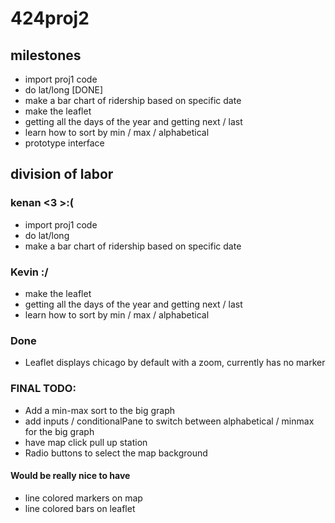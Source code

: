 # 424proj2

## milestones
* import proj1 code 
* do lat/long [DONE]
* make a bar chart of ridership based on specific date
* make the leaflet
* getting all the days of the year and getting next / last
* learn how to sort by min / max / alphabetical
* prototype interface


## division of labor

### kenan <3 >:(
* import proj1 code 
* do lat/long
* make a bar chart of ridership based on specific date

### Kevin :/
* make the leaflet
* getting all the days of the year and getting next / last
* learn how to sort by min / max / alphabetical

### Done
* Leaflet displays chicago by default with a zoom, currently has no marker


### FINAL TODO: 
* Add a min-max sort to the big graph
* add inputs / conditionalPane to switch between alphabetical / minmax for the big graph
* have map click pull up station
* Radio buttons to select the map background

#### Would be really nice to have
* line colored markers on map
* line colored bars on leaflet 
